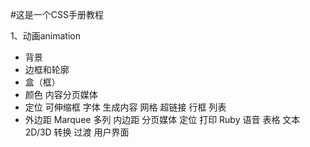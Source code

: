 #这是一个CSS手册教程

1、动画animation
+ 背景 
+ 边框和轮廓
+ 盒（框）
+ 颜色
内容分页媒体
+ 定位
可伸缩框
字体
生成内容
网格
超链接
行框
列表
+ 外边距
Marquee
多列
内边距
分页媒体
定位
打印
Ruby
语音
表格
文本
2D/3D 转换
过渡
用户界面